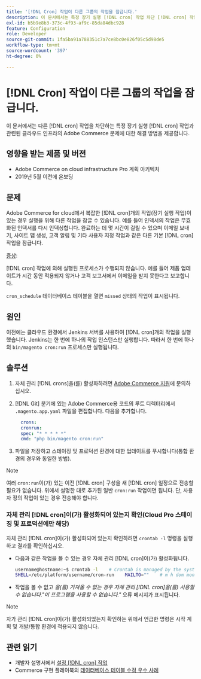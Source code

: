 ```yaml
---
title: '[!DNL Cron] 작업이 다른 그룹의 작업을 잠급니다.'
description: 이 문서에서는 특정 장기 실행 [!DNL cron] 작업 차단 [!DNL cron] 작업과 관련된 Adobe Commerce on cloud infrastructure 문제에 대한 해결 방법을 제공합니다.
exl-id: b5b9e8b3-373c-4f93-af9c-85da84dbc928
feature: Configuration
role: Developer
source-git-commit: 1fa5ba91a788351c7a7ce8bc0e826f05c5d98de5
workflow-type: tm+mt
source-wordcount: '397'
ht-degree: 0%

---
```


# [!DNL Cron] 작업이 다른 그룹의 작업을 잠급니다.

이 문서에서는 다른 [!DNL cron] 작업을 차단하는 특정 장기 실행 [!DNL cron] 작업과 관련된 클라우드 인프라의 Adobe Commerce 문제에 대한 해결 방법을 제공합니다.

## 영향을 받는 제품 및 버전

* Adobe Commerce on cloud infrastructure Pro 계획 아키텍처
* 2019년 5월 이전에 온보딩

## 문제

Adobe Commerce for cloud에서 복잡한 [!DNL cron]개의 작업(장기 실행 작업)이 있는 경우 실행을 위해 다른 작업을 잠글 수 있습니다. 예를 들어 인덱서의 작업은 무효화된 인덱서를 다시 인덱싱합니다. 완료하는 데 몇 시간이 걸릴 수 있으며 이메일 보내기, 사이트 맵 생성, 고객 알림 및 기타 사용자 지정 작업과 같은 다른 기본 [!DNL cron] 작업을 잠급니다.

<u>증상</u>:

[!DNL cron] 작업에 의해 실행된 프로세스가 수행되지 않습니다. 예를 들어 제품 업데이트가 시간 동안 적용되지 않거나 고객 보고서에서 이메일을 받지 못한다고 보고합니다.

`cron_schedule` 데이터베이스 테이블을 열면 `missed` 상태의 작업이 표시됩니다.

## 원인

이전에는 클라우드 환경에서 Jenkins 서버를 사용하여 [!DNL cron]개의 작업을 실행했습니다. Jenkins는 한 번에 하나의 작업 인스턴스만 실행합니다. 따라서 한 번에 하나의 `bin/magento cron:run` 프로세스만 실행됩니다.

## 솔루션

1. 자체 관리 [!DNL crons]을(를) 활성화하려면 [Adobe Commerce 지원](/help/help-center-guide/help-center/magento-help-center-user-guide.md#submit-ticket)에 문의하십시오.
1. [!DNL Git] 분기에 있는 Adobe Commerce용 코드의 루트 디렉터리에서 `.magento.app.yaml` 파일을 편집합니다. 다음을 추가합니다.

   ```yaml
     crons:
     cronrun:
     spec: "* * * * *"
     cmd: "php bin/magento cron:run"
   ```

1. 파일을 저장하고 스테이징 및 프로덕션 환경에 대한 업데이트를 푸시합니다(통합 환경의 경우와 동일한 방법).

>[!NOTE]
>
>여러 `cron:run`이(가) 있는 이전 [!DNL cron] 구성을 새 [!DNL cron] 일정으로 전송할 필요가 없습니다. 위에서 설명한 대로 추가된 일반 `cron:run` 작업이면 됩니다. 단, 사용자 정의 작업이 있는 경우 전송해야 합니다.

### 자체 관리 [!DNL cron]이(가) 활성화되어 있는지 확인(Cloud Pro 스테이징 및 프로덕션에만 해당)

자체 관리 [!DNL cron]이(가) 활성화되어 있는지 확인하려면 `crontab -l` 명령을 실행하고 결과를 확인하십시오.

* 다음과 같은 작업을 볼 수 있는 경우 자체 관리 [!DNL cron]이(가) 활성화됩니다.

  ```bash
  username@hostname:~$ crontab -l    # Crontab is managed by the system, attempts to edit it directly will fail.
  SHELL=/etc/platform/username/cron-run    MAILTO=""    # m h dom mon dow job_name    * * * * * cronrun
  ```

* 작업을 볼 수 없고 *을(를) 가져올 수 없는 경우 자체 관리 [!DNL cron]을(를) 사용할 수 없습니다.&quot;이 프로그램을 사용할 수 없습니다.&quot;* 오류 메시지가 표시됩니다.

>[!NOTE]
>
>자가 관리 [!DNL cron]이(가) 활성화되었는지 확인하는 위에서 언급한 명령은 시작 계획 및 개발/통합 환경에 적용되지 않습니다.

## 관련 읽기

* 개발자 설명서에서 [설정 [!DNL cron] 작업](https://experienceleague.adobe.com/en/docs/commerce-operations/configuration-guide/cli/configure-cron-jobs)
* Commerce 구현 플레이북의 [데이터베이스 테이블 수정 우수 사례](https://experienceleague.adobe.com/en/docs/commerce-operations/implementation-playbook/best-practices/development/modifying-core-and-third-party-tables#why-adobe-recommends-avoiding-modifications)
